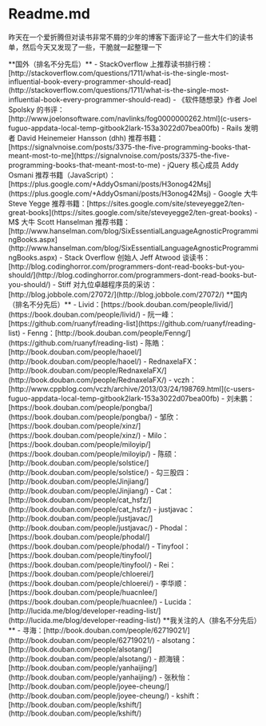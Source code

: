 # Readme.md

<p class="lead">昨天在一个爱折腾但对读书非常不屑的少年的博客下面评论了一些大牛们的读书单，然后今天又发现了一些，干脆就一起整理一下</p>
**国外（排名不分先后）**
- StackOverflow 上推荐读书排行榜：[http://stackoverflow.com/questions/1711/what-is-the-single-most-influential-book-every-programmer-should-read](http://stackoverflow.com/questions/1711/what-is-the-single-most-influential-book-every-programmer-should-read)
- 《软件随想录》作者 Joel Spolsky 的书评：[http://www.joelonsoftware.com/navlinks/fog0000000262.html](c-users-fuguo-appdata-local-temp-gitbook2lark-153a3022d07bea00fb)
- Rails 发明者 David Heinemeier Hansson (dhh) 推荐书籍：[https://signalvnoise.com/posts/3375-the-five-programming-books-that-meant-most-to-me](https://signalvnoise.com/posts/3375-the-five-programming-books-that-meant-most-to-me)
- jQuery 核心成员 Addy Osmani 推荐书籍（JavaScript）：[https://plus.google.com/+AddyOsmani/posts/H3onog42Msj](https://plus.google.com/+AddyOsmani/posts/H3onog42Msj)
- Google 大牛 Steve Yegge 推荐书籍：[https://sites.google.com/site/steveyegge2/ten-great-books](https://sites.google.com/site/steveyegge2/ten-great-books)
- M$ 大牛 Scott Hanselman 推荐书籍：[http://www.hanselman.com/blog/SixEssentialLanguageAgnosticProgrammingBooks.aspx](http://www.hanselman.com/blog/SixEssentialLanguageAgnosticProgrammingBooks.aspx)
- Stack Overflow 创始人 Jeff Atwood 谈读书：[http://blog.codinghorror.com/programmers-dont-read-books-but-you-should/](http://blog.codinghorror.com/programmers-dont-read-books-but-you-should/)
- Stiff 对九位卓越程序员的采访：[http://blog.jobbole.com/27072/](http://blog.jobbole.com/27072/)
**国内（排名不分先后）**
- Livid：[https://book.douban.com/people/livid/](https://book.douban.com/people/livid/)
- 阮一峰：[https://github.com/ruanyf/reading-list](https://github.com/ruanyf/reading-list)
- Fenng：[http://book.douban.com/people/Fenng/](https://github.com/ruanyf/reading-list)
- 陈皓：[http://book.douban.com/people/haoel/](http://book.douban.com/people/haoel/)
- RednaxelaFX：[http://book.douban.com/people/RednaxelaFX/](http://book.douban.com/people/RednaxelaFX/)
- vczh：[http://www.cppblog.com/vczh/archive/2013/03/24/198769.html](c-users-fuguo-appdata-local-temp-gitbook2lark-153a3022d07bea00fb)
- 刘未鹏：[https://book.douban.com/people/pongba/](https://book.douban.com/people/pongba/)
- 邹欣：[https://book.douban.com/people/xinz/](https://book.douban.com/people/xinz/)
- Milo：[https://book.douban.com/people/miloyip/](https://book.douban.com/people/miloyip/)
- 陈硕：[http://book.douban.com/people/solstice/](http://book.douban.com/people/solstice/)
- 勾三股四：[http://book.douban.com/people/Jinjiang/](http://book.douban.com/people/Jinjiang/)
- Cat：[http://book.douban.com/people/cat_hsfz/](http://book.douban.com/people/cat_hsfz/)
- justjavac：[http://book.douban.com/people/justjavac/](http://book.douban.com/people/justjavac/)
- Phodal：[https://book.douban.com/people/phodal/](https://book.douban.com/people/phodal/)
- Tinyfool：[https://book.douban.com/people/tinyfool/](https://book.douban.com/people/tinyfool/)
- Rei：[https://book.douban.com/people/chloerei/](https://book.douban.com/people/chloerei/)
- 李华顺：[https://book.douban.com/people/huacnlee/](https://book.douban.com/people/huacnlee/)
- Lucida：[http://lucida.me/blog/developer-reading-list/](http://lucida.me/blog/developer-reading-list/)
**我关注的人（排名不分先后）**
- 寻海：[http://book.douban.com/people/62719021/](http://book.douban.com/people/62719021/)
- alsotang：[http://book.douban.com/people/alsotang/](http://book.douban.com/people/alsotang/)
- 颜海镜：[http://book.douban.com/people/yanhaijing/](http://book.douban.com/people/yanhaijing/)
- 张秋怡：[http://book.douban.com/people/joyee-cheung/](http://book.douban.com/people/joyee-cheung/)
- kshift：[http://book.douban.com/people/kshift/](http://book.douban.com/people/kshift/)
